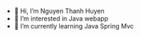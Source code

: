- 👋 Hi, I’m Nguyen Thanh Huyen
- 👀 I’m interested in Java webapp
- 🌱 I’m currently learning Java Spring Mvc

<!---
huyennguyen88/huyennguyen88 is a ✨ special ✨ repository because its `README.md` (this file) appears on your GitHub profile.
You can click the Preview link to take a look at your changes.
--->
